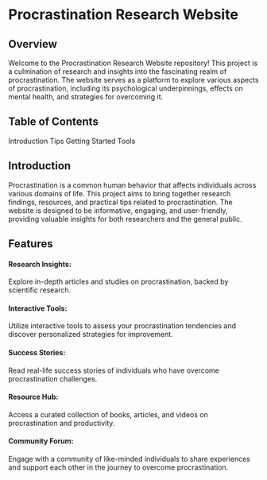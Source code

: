 # Procrastination Research Website
<h2>Overview</h2>
Welcome to the Procrastination Research Website repository! This project is a culmination of research and insights into the fascinating realm of procrastination. The website serves as a platform to explore various aspects of procrastination, including its psychological underpinnings, effects on mental health, and strategies for overcoming it.

<h2>Table of Contents</h2>
Introduction
Tips
Getting Started
Tools

<h2>Introduction</h2>
Procrastination is a common human behavior that affects individuals across various domains of life. This project aims to bring together research findings, resources, and practical tips related to procrastination. The website is designed to be informative, engaging, and user-friendly, providing valuable insights for both researchers and the general public.

<h2>Features</h2>
<h4>Research Insights:</h4> Explore in-depth articles and studies on procrastination, backed by scientific research.
<h4>Interactive Tools:</h4> Utilize interactive tools to assess your procrastination tendencies and discover personalized strategies for improvement.
<h4>Success Stories:</h4> Read real-life success stories of individuals who have overcome procrastination challenges.
<h4>Resource Hub:</h4> Access a curated collection of books, articles, and videos on procrastination and productivity.
<h4>Community Forum:</h4> Engage with a community of like-minded individuals to share experiences and support each other in the journey to overcome procrastination.
